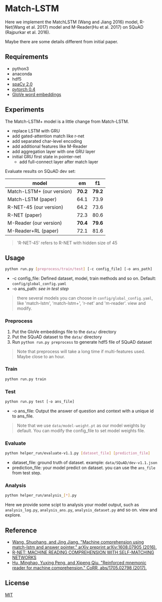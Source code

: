 # Match-LSTM

Here we implement the MatchLSTM (Wang and Jiang 2016) model, R-Net(Wang et al. 2017) model and M-Reader(Hu et al. 2017) on SQuAD (Rajpurkar et al. 2016).

Maybe there are some details different from initial paper.

## Requirements

- python3
- anaconda
- hdf5
- [spaCy 2.0](https://spacy.io/)
- [pytorch 0.4](https://github.com/pytorch/pytorch/tree/v0.4.0)
- [GloVe word embeddings](https://nlp.stanford.edu/projects/glove/)

## Experiments

The Match-LSTM+ model is a little change from Match-LSTM.

- replace LSTM with GRU
- add gated-attention match like r-net
- add separated char-level encoding
- add additional features like M-Reader
- add aggregation layer with one GRU layer
- initial GRU first state in pointer-net
    - add full-connect layer after match layer

Evaluate results on SQuAD dev set:

model|em|f1
---|---|---|
Match-LSTM+ (our version)|**70.2**|**79.2**
Match-LSTM (paper)|64.1|73.9
R-NET-45 (our version)|64.2|73.6
R-NET (paper)|72.3|80.6
M-Reader (our version)|**70.4**|**79.6**
M-Reader+RL (paper)|72.1|81.6

> 'R-NET-45' refers to R-NET with hidden size of 45

## Usage

```bash
python run.py [preprocess/train/test] [-c config_file] [-o ans_path]
```

- -c config_file: Defined dataset, model, train methods and so on. Default: `config/global_config.yaml`
- -o ans_path: *see in test step*

> there several models you can choose in `config/global_config.yaml`, like 'match-lstm', 'match-lstm+', 'r-net' and 'm-reader'. view and modify. 

### Preprocess

1. Put the GloVe embeddings file to the `data/` directory
2. Put the SQuAD dataset to the `data/` directory
3. Run `python run.py preprocess` to generate hdf5 file of SQuAD dataset

> Note that preprocess will take a long time if multi-features used. Maybe close to an hour.

### Train

```bash
python run.py train
```

### Test

```bash
python run.py test [-o ans_file]
```

- -o ans_file: Output the answer of question and context with a unique id to ans_file. 

> Note that we use `data/model-weight.pt` as our model weights by default. You can modify the config_file to set model weights file.

### Evaluate

```bash
python helper_run/evaluate-v1.1.py [dataset_file] [prediction_file]
```

- dataset_file: ground truth of dataset. example: `data/SQuAD/dev-v1.1.json`
- prediction_file: your model predict on dataset. you can use the `ans_file` from test step.

### Analysis

```bash
python helper_run/analysis_[*].py
```

Here we provide some scipt to analysis your model output, such as `analysis_log.py`, `analysis_ans.py`, `analysis_dataset.py` and so on. view and explore. 

## Reference

- [Wang, Shuohang, and Jing Jiang. "Machine comprehension using match-lstm and answer pointer." arXiv preprint arXiv:1608.07905 (2016).](https://arxiv.org/abs/1608.07905)
- [R-NET: MACHINE READING COMPREHENSION WITH SELF-MATCHING NETWORKS](https://www.microsoft.com/en-us/research/wp-content/uploads/2017/05/r-net.pdf)
- [Hu, Minghao, Yuxing Peng, and Xipeng Qiu. "Reinforced mnemonic reader for machine comprehension." CoRR, abs/1705.02798 (2017).](https://arxiv.org/abs/1705.02798)

## License

[MIT](https://github.com/laddie132/MRC-PyTorch/blob/master/LICENSE)

